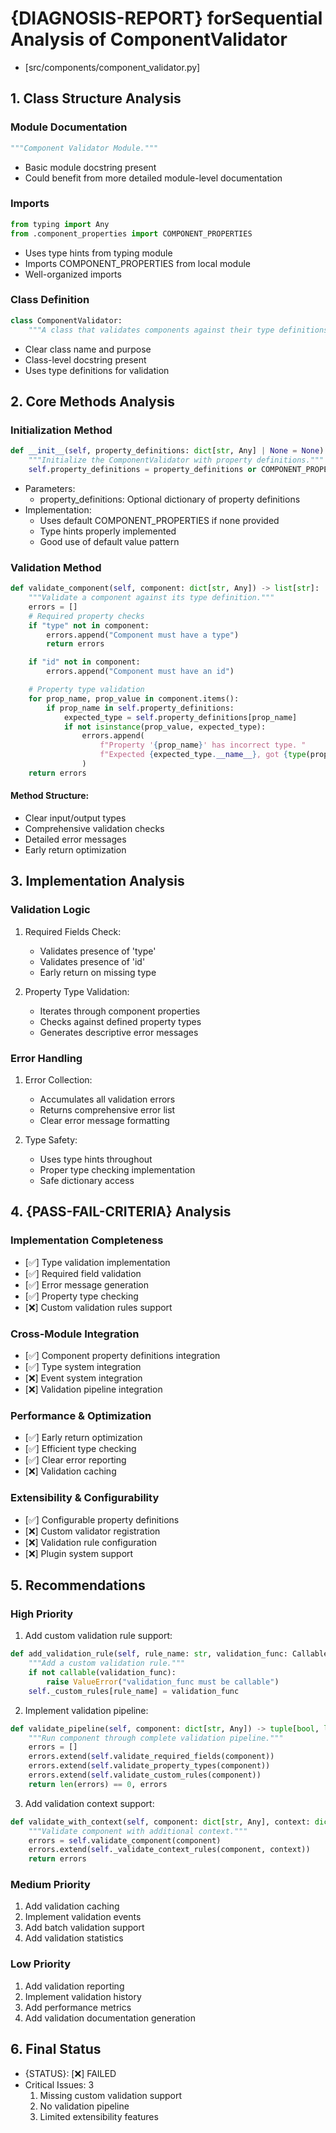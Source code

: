 # {DIAGNOSIS-REPORT} forSequential Analysis of ComponentValidator

- [src/components/component_validator.py]

## 1. Class Structure Analysis

### Module Documentation

```python
"""Component Validator Module."""
```

- Basic module docstring present
- Could benefit from more detailed module-level documentation

### Imports

```python
from typing import Any
from .component_properties import COMPONENT_PROPERTIES
```

- Uses type hints from typing module
- Imports COMPONENT_PROPERTIES from local module
- Well-organized imports

### Class Definition

```python
class ComponentValidator:
    """A class that validates components against their type definitions."""
```

- Clear class name and purpose
- Class-level docstring present
- Uses type definitions for validation

## 2. Core Methods Analysis

### Initialization Method

```python
def __init__(self, property_definitions: dict[str, Any] | None = None):
    """Initialize the ComponentValidator with property definitions."""
    self.property_definitions = property_definitions or COMPONENT_PROPERTIES
```

- Parameters:
  - property_definitions: Optional dictionary of property definitions
- Implementation:
  - Uses default COMPONENT_PROPERTIES if none provided
  - Type hints properly implemented
  - Good use of default value pattern

### Validation Method

```python
def validate_component(self, component: dict[str, Any]) -> list[str]:
    """Validate a component against its type definition."""
    errors = []
    # Required property checks
    if "type" not in component:
        errors.append("Component must have a type")
        return errors

    if "id" not in component:
        errors.append("Component must have an id")

    # Property type validation
    for prop_name, prop_value in component.items():
        if prop_name in self.property_definitions:
            expected_type = self.property_definitions[prop_name]
            if not isinstance(prop_value, expected_type):
                errors.append(
                    f"Property '{prop_name}' has incorrect type. "
                    f"Expected {expected_type.__name__}, got {type(prop_value).__name__}"
                )
    return errors
```

#### Method Structure:

- Clear input/output types
- Comprehensive validation checks
- Detailed error messages
- Early return optimization

## 3. Implementation Analysis

### Validation Logic

1. Required Fields Check:

   - Validates presence of 'type'
   - Validates presence of 'id'
   - Early return on missing type

2. Property Type Validation:
   - Iterates through component properties
   - Checks against defined property types
   - Generates descriptive error messages

### Error Handling

1. Error Collection:

   - Accumulates all validation errors
   - Returns comprehensive error list
   - Clear error message formatting

2. Type Safety:
   - Uses type hints throughout
   - Proper type checking implementation
   - Safe dictionary access

## 4. {PASS-FAIL-CRITERIA} Analysis

### Implementation Completeness

- [✅] Type validation implementation
- [✅] Required field validation
- [✅] Error message generation
- [✅] Property type checking
- [❌] Custom validation rules support

### Cross-Module Integration

- [✅] Component property definitions integration
- [✅] Type system integration
- [❌] Event system integration
- [❌] Validation pipeline integration

### Performance & Optimization

- [✅] Early return optimization
- [✅] Efficient type checking
- [✅] Clear error reporting
- [❌] Validation caching

### Extensibility & Configurability

- [✅] Configurable property definitions
- [❌] Custom validator registration
- [❌] Validation rule configuration
- [❌] Plugin system support

## 5. Recommendations

### High Priority

1. Add custom validation rule support:

```python
def add_validation_rule(self, rule_name: str, validation_func: Callable[[Any], bool]) -> None:
    """Add a custom validation rule."""
    if not callable(validation_func):
        raise ValueError("validation_func must be callable")
    self._custom_rules[rule_name] = validation_func
```

2. Implement validation pipeline:

```python
def validate_pipeline(self, component: dict[str, Any]) -> tuple[bool, list[str]]:
    """Run component through complete validation pipeline."""
    errors = []
    errors.extend(self.validate_required_fields(component))
    errors.extend(self.validate_property_types(component))
    errors.extend(self.validate_custom_rules(component))
    return len(errors) == 0, errors
```

3. Add validation context support:

```python
def validate_with_context(self, component: dict[str, Any], context: dict[str, Any]) -> list[str]:
    """Validate component with additional context."""
    errors = self.validate_component(component)
    errors.extend(self._validate_context_rules(component, context))
    return errors
```

### Medium Priority

1. Add validation caching
2. Implement validation events
3. Add batch validation support
4. Add validation statistics

### Low Priority

1. Add validation reporting
2. Implement validation history
3. Add performance metrics
4. Add validation documentation generation

## 6. Final Status

- {STATUS}: [❌] FAILED
- Critical Issues: 3
  1. Missing custom validation support
  2. No validation pipeline
  3. Limited extensibility features
